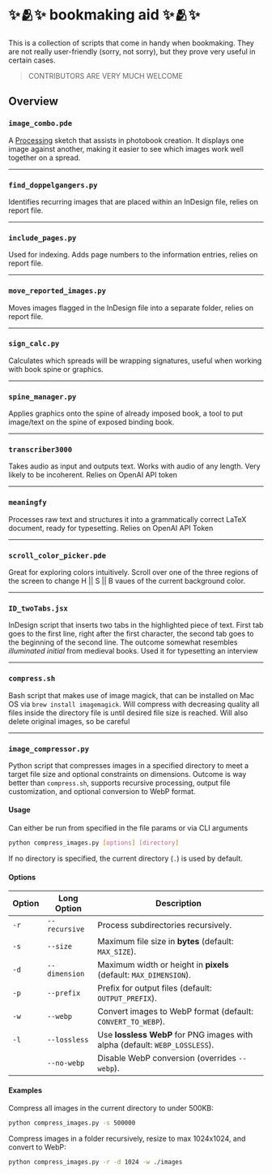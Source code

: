 # ✨🫂✨ bookmaking aid ✨🫂✨ 

This is a collection of scripts that come in handy when bookmaking. They are not really user-friendly (sorry, not sorry), but they prove very useful in certain cases.

>CONTRIBUTORS ARE VERY MUCH WELCOME
 
## Overview

### `image_combo.pde`
A [Processing](https://processing.org) sketch that assists in photobook creation. It displays one image against another, making it easier to see which images work well together on a spread.

---
### `find_doppelgangers.py`
Identifies recurring images that are placed within an InDesign file, relies on report file.

---
### `include_pages.py`
Used for indexing. Adds page numbers to the information entries, relies on report file.

---
### `move_reported_images.py`
Moves images flagged in the InDesign file into a separate folder, relies on report file.

---
### `sign_calc.py`
Calculates which spreads will be wrapping signatures, useful when working with book spine or graphics.

---
### `spine_manager.py`
Applies graphics onto the spine of already imposed book, a tool to put image/text on the spine of exposed binding book.

---
### `transcriber3000`
Takes audio as input and outputs text. Works with audio of any length. Very likely to be incoherent. Relies on OpenAI API token

---
### `meaningfy`
Processes raw text and structures it into a grammatically correct LaTeX document, ready for typesetting. Relies on OpenAI API Token

---
### `scroll_color_picker.pde`
Great for exploring colors intuitively. Scroll over one of the three regions of the screen to change H || S || B vaues of the current background color.

---
### `ID_twoTabs.jsx`
InDesign script that inserts two tabs in the highlighted piece of text. First tab goes to the first line, right after the first character, the second tab goes to the beginning of the second line. The outcome somewhat resembles *illuminated initial* from medieval books. Used it for typesetting an interview 

---
### `compress.sh`
Bash script that makes use of image magick, that can be installed on Mac OS via `brew install imagemagick`. Will compress with decreasing quality all files inside the directory file is until desired file size is reached. Will also delete original images, so be careful

---
### `image_compressor.py`
Python script that compresses images in a specified directory to meet a target file size and optional constraints on dimensions. Outcome is way better than `compress.sh`, supports recursive processing, output file customization, and optional conversion to WebP format.

#### Usage
Can either be run from specified in the file params or via CLI arguments 

```bash
python compress_images.py [options] [directory]
```

If no directory is specified, the current directory (`.`) is used by default.

#### Options

| Option | Long Option        | Description |
|--------|--------------------|-------------|
| `-r`   | `--recursive`      | Process subdirectories recursively. |
| `-s`   | `--size`           | Maximum file size in **bytes** (default: `MAX_SIZE`). |
| `-d`   | `--dimension`      | Maximum width or height in **pixels** (default: `MAX_DIMENSION`). |
| `-p`   | `--prefix`         | Prefix for output files (default: `OUTPUT_PREFIX`). |
| `-w`   | `--webp`           | Convert images to WebP format (default: `CONVERT_TO_WEBP`). |
| `-l`   | `--lossless`       | Use **lossless WebP** for PNG images with alpha (default: `WEBP_LOSSLESS`). |
|        | `--no-webp`        | Disable WebP conversion (overrides `--webp`). |

#### Examples

Compress all images in the current directory to under 500KB:

```bash
python compress_images.py -s 500000
```

Compress images in a folder recursively, resize to max 1024x1024, and convert to WebP:

```bash
python compress_images.py -r -d 1024 -w ./images
```


